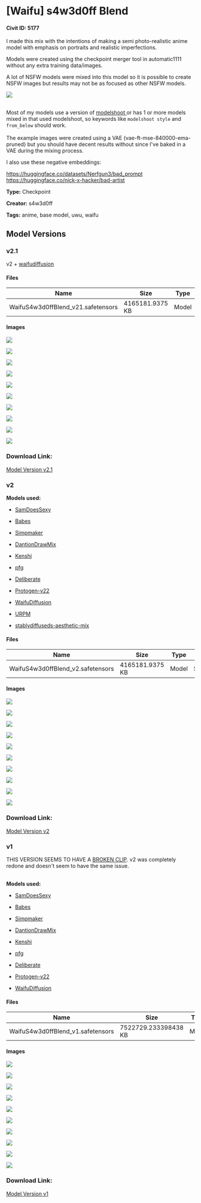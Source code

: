 # [Waifu] s4w3d0ff Blend

#### Civit ID: 5177

<p>I made this mix with the intentions of making a semi photo-realistic anime model with emphasis on portraits and realistic imperfections.</p><p>Models were created using the checkpoint merger tool in automatic1111 without any extra training data/images.</p><p>A lot of NSFW models were mixed into this model so it is possible to create NSFW images but results may not be as focused as other NSFW models.<br /></p><img src="https://imagecache.civitai.com/xG1nkqKTMzGDvpLrqFT7WA/f6fe9ea1-b052-41a3-64e0-14e88774e400/width=525" /><p><br />Most of my models use a version of <a target="_blank" rel="ugc" href="https://civitai.com/models/2147">modelshoot </a>or has 1 or more models mixed in that used modelshoot, so keywords like <code>modelshoot style</code> and <code>from_below</code> should work.<br /><br />The example images were created using a VAE (vae-ft-mse-840000-ema-pruned) but you should have decent results without since I've baked in a VAE during the mixing process.</p><p></p><p>I also use these negative embeddings:</p><p><a target="_blank" rel="ugc" href="https://huggingface.co/datasets/Nerfgun3/bad_prompt">https://huggingface.co/datasets/Nerfgun3/bad_prompt</a><br /><a target="_blank" rel="ugc" href="https://huggingface.co/nick-x-hacker/bad-artist">https://huggingface.co/nick-x-hacker/bad-artist</a></p>

**Type:** Checkpoint

**Creator:** s4w3d0ff

**Tags:** anime, base model, uwu, waifu

## Model Versions

### v2.1

<p>v2 + <a rel="ugc" href="https://huggingface.co/hakurei/waifu-diffusion">waifudiffusion</a></p>

#### Files

| Name | Size | Type | Format | Download Url | AutoV1 | AutoV2 | SHA256 | CRC32 | BLAKE3 |
| --- | --- | --- | --- | --- | --- | --- | --- | --- | --- |
| WaifuS4w3d0ffBlend_v21.safetensors | 4165181.9375 KB | Model | SafeTensor | https://civitai.com/api/download/models/6263 | 1C53F268 | CAD1C5C83B | CAD1C5C83B26B1AC11E2A72D8503404246E8BAE61B0CDD838BCEE61C45C6E1D1 | FE7CECB6 | C9754C3C5FFD259703CC1EB7E07C9BF7709586930242BCEB732A638695A1D74E |

#### Images

<p><img src="https://image.civitai.com/xG1nkqKTMzGDvpLrqFT7WA/53bedebe-4f09-4ee3-9f7c-c4a746c32800/width=450/55032.jpeg" /></p>

<p><img src="https://image.civitai.com/xG1nkqKTMzGDvpLrqFT7WA/cb6fd5a9-1930-4d4d-a737-f3e3f2476b00/width=450/55031.jpeg" /></p>

<p><img src="https://image.civitai.com/xG1nkqKTMzGDvpLrqFT7WA/b96af128-2666-4a64-d9a0-4732388d6c00/width=450/55026.jpeg" /></p>

<p><img src="https://image.civitai.com/xG1nkqKTMzGDvpLrqFT7WA/1797079a-af1c-45a4-42a8-144dee446400/width=450/55024.jpeg" /></p>

<p><img src="https://image.civitai.com/xG1nkqKTMzGDvpLrqFT7WA/b521eb02-3592-4566-ee3b-6ca40d0e4300/width=450/55023.jpeg" /></p>

<p><img src="https://image.civitai.com/xG1nkqKTMzGDvpLrqFT7WA/22949fc6-0c85-4552-7d25-ae3f75526d00/width=450/55021.jpeg" /></p>

<p><img src="https://image.civitai.com/xG1nkqKTMzGDvpLrqFT7WA/7d44a835-670c-4607-82a7-0248eeed3600/width=450/55025.jpeg" /></p>

<p><img src="https://image.civitai.com/xG1nkqKTMzGDvpLrqFT7WA/3bc27dfc-5a99-4ca7-f530-3b892470c600/width=450/55022.jpeg" /></p>

<p><img src="https://image.civitai.com/xG1nkqKTMzGDvpLrqFT7WA/454fb457-df98-454e-8231-051b5d2c9300/width=450/55030.jpeg" /></p>

<p><img src="https://image.civitai.com/xG1nkqKTMzGDvpLrqFT7WA/2c8f2e64-91cd-43c6-4baa-b7279bd78200/width=450/55029.jpeg" /></p>

### Download Link:

[Model Version v2.1](https://civitai.com/api/download/models/6263)

### v2

<p><strong>Models used:</strong></p><ul><li><p><a target="_blank" rel="ugc" href="https://civitai.com/models/1180/samdoessexy-blend">SamDoesSexy</a></p></li><li><p><a target="_blank" rel="ugc" href="https://civitai.com/models/2220/babes">Babes</a></p></li><li><p><a target="_blank" rel="ugc" href="https://civitai.com/models/1258/aloeveras-simpmaker-3k-series">Simpmaker</a></p></li><li><p><a target="_blank" rel="ugc" href="https://civitai.com/models/5073/dantiondrawmix">DantionDrawMix</a></p></li><li><p><a target="_blank" rel="ugc" href="https://civitai.com/models/3850/kenshi">Kenshi</a></p></li><li><p><a target="_blank" rel="ugc" href="https://civitai.com/models/1227/pfg">pfg</a></p></li><li><p><a target="_blank" rel="ugc" href="https://civitai.com/models/4823/deliberate">Deliberate</a></p></li><li><p><a target="_blank" rel="ugc" href="https://civitai.com/models/3627/protogen-v22-anime-official-release">Protogen-v22</a></p></li><li><p><a target="_blank" rel="ugc" href="https://civitai.com/models/44/waifu-diffusion">WaifuDiffusion</a></p></li><li><p><a rel="ugc" href="https://civitai.com/models/2661/uber-realistic-porn-merge-urpm">URPM</a></p></li><li><p><a rel="ugc" href="https://civitai.com/models/4443/stablydiffuseds-aesthetic-mix">stablydiffuseds-aesthetic-mix</a></p></li></ul>

#### Files

| Name | Size | Type | Format | Download Url | AutoV1 | AutoV2 | SHA256 | CRC32 | BLAKE3 |
| --- | --- | --- | --- | --- | --- | --- | --- | --- | --- |
| WaifuS4w3d0ffBlend_v2.safetensors | 4165181.9375 KB | Model | SafeTensor | https://civitai.com/api/download/models/6071 | 865315E9 | 20C0008038 | 20C0008038FB60948708EA93062C5A7B95CCA0C77CEB36B3F9E5E3C6D6ACDE17 | 3CCD2BC9 | 6ECDE44A8BA63342391196C37093BA202A47492286B0C0FD3F73858F996D564E |

#### Images

<p><img src="https://image.civitai.com/xG1nkqKTMzGDvpLrqFT7WA/9863a287-963c-41a2-3fa4-1c07cb08c000/width=450/52298.jpeg" /></p>

<p><img src="https://image.civitai.com/xG1nkqKTMzGDvpLrqFT7WA/6a66428c-2317-4b7d-98ad-4fa83554af00/width=450/52297.jpeg" /></p>

<p><img src="https://image.civitai.com/xG1nkqKTMzGDvpLrqFT7WA/8997db13-e076-4fe8-f32f-50dbd9bc4500/width=450/52296.jpeg" /></p>

<p><img src="https://image.civitai.com/xG1nkqKTMzGDvpLrqFT7WA/88ab2a47-d4f4-4102-2ea4-4b887fce0800/width=450/52295.jpeg" /></p>

<p><img src="https://image.civitai.com/xG1nkqKTMzGDvpLrqFT7WA/9cfd92c0-f6b5-4ee3-9742-81bbf2b8dd00/width=450/52294.jpeg" /></p>

<p><img src="https://image.civitai.com/xG1nkqKTMzGDvpLrqFT7WA/5dd1af64-6399-4203-545a-9e5e086bcd00/width=450/52293.jpeg" /></p>

<p><img src="https://image.civitai.com/xG1nkqKTMzGDvpLrqFT7WA/de79d2a4-5c44-41f8-0a6d-697480241300/width=450/52292.jpeg" /></p>

<p><img src="https://image.civitai.com/xG1nkqKTMzGDvpLrqFT7WA/0f046a25-4062-4de0-9674-f62d21f5fe00/width=450/52291.jpeg" /></p>

<p><img src="https://image.civitai.com/xG1nkqKTMzGDvpLrqFT7WA/e7263cdb-365a-41dc-7064-0532640ed000/width=450/52290.jpeg" /></p>

<p><img src="https://image.civitai.com/xG1nkqKTMzGDvpLrqFT7WA/301ff113-46ac-4317-189f-43f924eb9a00/width=450/52289.jpeg" /></p>

### Download Link:

[Model Version v2](https://civitai.com/api/download/models/6071)

### v1

<p>THIS VERSION SEEMS TO HAVE A <a target="_blank" rel="ugc" href="https://rentry.org/clipfix">BROKEN CLIP</a>. v2 was completely redone and doesn't seem to have the same issue.</p><p><br /><strong>Models used:</strong></p><ul><li><p><a target="_blank" rel="ugc" href="https://civitai.com/models/1180/samdoessexy-blend">SamDoesSexy</a></p></li><li><p><a target="_blank" rel="ugc" href="https://civitai.com/models/2220/babes">Babes</a></p></li><li><p><a target="_blank" rel="ugc" href="https://civitai.com/models/1258/aloeveras-simpmaker-3k-series">Simpmaker</a></p></li><li><p><a target="_blank" rel="ugc" href="https://civitai.com/models/5073/dantiondrawmix">DantionDrawMix</a></p></li><li><p><a target="_blank" rel="ugc" href="https://civitai.com/models/3850/kenshi">Kenshi</a></p></li><li><p><a target="_blank" rel="ugc" href="https://civitai.com/models/1227/pfg">pfg</a></p></li><li><p><a target="_blank" rel="ugc" href="https://civitai.com/models/4823/deliberate">Deliberate</a></p></li><li><p><a target="_blank" rel="ugc" href="https://civitai.com/models/3627/protogen-v22-anime-official-release">Protogen-v22</a></p></li><li><p><a target="_blank" rel="ugc" href="https://civitai.com/models/44/waifu-diffusion">WaifuDiffusion</a></p></li></ul>

#### Files

| Name | Size | Type | Format | Download Url | AutoV1 | AutoV2 | SHA256 | CRC32 | BLAKE3 |
| --- | --- | --- | --- | --- | --- | --- | --- | --- | --- |
| WaifuS4w3d0ffBlend_v1.safetensors | 7522729.233398438 KB | Model | SafeTensor | https://civitai.com/api/download/models/6006 | 7EB72B9A | 8391D2EEAC | 8391D2EEAC896F8AF8E78C1ABA230348D9775F941F34FD42575435A735B5E559 | 395F7B0E | 189F436B5D1D742AA672AF5EABBF194BD5A665BF4B1255BF3076CCB61AED6C01 |

#### Images

<p><img src="https://image.civitai.com/xG1nkqKTMzGDvpLrqFT7WA/36a3a472-9c0c-493d-580c-a29497dd6200/width=450/51482.jpeg" /></p>

<p><img src="https://image.civitai.com/xG1nkqKTMzGDvpLrqFT7WA/536851f3-9f89-43a1-41f7-c725fe812a00/width=450/51481.jpeg" /></p>

<p><img src="https://image.civitai.com/xG1nkqKTMzGDvpLrqFT7WA/2a004060-e33f-46c7-3925-b320ef0fc100/width=450/51480.jpeg" /></p>

<p><img src="https://image.civitai.com/xG1nkqKTMzGDvpLrqFT7WA/4f060bb8-d5e5-4668-76ed-a69389832300/width=450/51479.jpeg" /></p>

<p><img src="https://image.civitai.com/xG1nkqKTMzGDvpLrqFT7WA/17817391-25f4-4a8f-5327-02186ab31e00/width=450/51478.jpeg" /></p>

<p><img src="https://image.civitai.com/xG1nkqKTMzGDvpLrqFT7WA/9b31609f-28c1-4506-db2d-d6ed85d8e000/width=450/51477.jpeg" /></p>

<p><img src="https://image.civitai.com/xG1nkqKTMzGDvpLrqFT7WA/8907d229-8f23-456e-7af9-387891b72c00/width=450/51476.jpeg" /></p>

<p><img src="https://image.civitai.com/xG1nkqKTMzGDvpLrqFT7WA/0b4635bc-3348-439f-d3dd-7f8b86b1a100/width=450/51475.jpeg" /></p>

<p><img src="https://image.civitai.com/xG1nkqKTMzGDvpLrqFT7WA/579dd87d-2009-4f67-ffd5-9d2dfbe57600/width=450/51474.jpeg" /></p>

<p><img src="https://image.civitai.com/xG1nkqKTMzGDvpLrqFT7WA/068c4750-c599-47fe-046d-facbed921100/width=450/51473.jpeg" /></p>

### Download Link:

[Model Version v1](https://civitai.com/api/download/models/6006)

